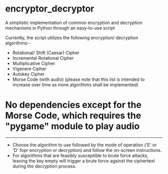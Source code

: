 # encryptor_decryptor
A simplistic implementation of common encryption and decryption mechanisms in Python through an easy-to-use script

Currently, the script utilizes the following encryption/ decryption algorithms:-
- Rotational/ Shift (Caesar) Cipher
- Incremental Rotational Cipher
- Multiplicative Cipher
- Vigenere Cipher
- Autokey Cipher
- Morse Code (with audio)
(please note that this list is intended to increase over time as more algorithms shall be implemented)

# No dependencies except for the Morse Code, which requires the "pygame" module to play audio

____________

* Choose the algorithm to use followed by the mode of operation ('E' or 'D' fopr encryption or decryption) and follow the on-screen instructions.
* For algorithms that are feasibly susceptible to brute force attacks, leaving the key empty will trigger a brute force against the ciphertext during the decryption process.
